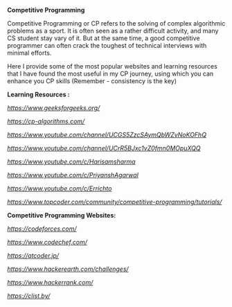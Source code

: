 **Competitive Programming**

Competitive Programming or CP refers to the solving of complex algorithmic problems as a sport. It is often seen as a rather difficult activity, and many CS student stay vary of it. But at the same time, a good competitive programmer can often crack the toughest of technical interviews with minimal efforts. 

Here I provide some of the most popular websites and learning resources that I have found the most useful in my CP journey, using which you can enhance you CP skills (Remember - consistency is the key)

**Learning Resources :**

*https://www.geeksforgeeks.org/*

*https://cp-algorithms.com/*

*https://www.youtube.com/channel/UCGS5ZzcSAymQbWZvNoKOFhQ*

*https://www.youtube.com/channel/UCrR5BJxc1vZ0fmn0MOpuXQQ*

*https://www.youtube.com/c/Harisamsharma*

*https://www.youtube.com/c/PriyanshAgarwal*

*https://www.youtube.com/c/Errichto*

*https://www.topcoder.com/community/competitive-programming/tutorials/*

**Competitive Programming Websites:**

*https://codeforces.com/*

*https://www.codechef.com/*

*https://atcoder.jp/*

*https://www.hackerearth.com/challenges/*

*https://www.hackerrank.com/*

*https://clist.by/*

